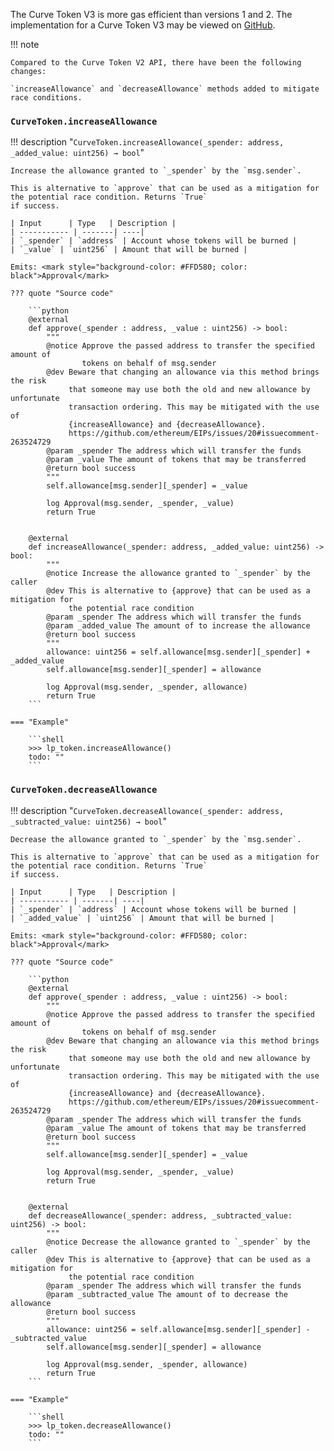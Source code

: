 The Curve Token V3 is more gas efficient than versions 1 and 2. The implementation for a Curve Token V3 may be viewed on 
[GitHub](https://github.com/curvefi/curve-contract/blob/master/contracts/tokens/CurveTokenV3.vy).

!!! note

    Compared to the Curve Token V2 API, there have been the following changes:

    `increaseAllowance` and `decreaseAllowance` methods added to mitigate race conditions.

### `CurveToken.increaseAllowance`

!!! description "`CurveToken.increaseAllowance(_spender: address, _added_value: uint256) → bool`"

    Increase the allowance granted to `_spender` by the `msg.sender`.

    This is alternative to `approve` that can be used as a mitigation for the potential race condition. Returns `True` 
    if success.

    | Input      | Type   | Description |
    | ----------- | -------| ----|
    | `_spender` | `address` | Account whose tokens will be burned |
    | `_value` | `uint256` | Amount that will be burned |

    Emits: <mark style="background-color: #FFD580; color: black">Approval</mark>

    ??? quote "Source code"

        ```python
        @external
        def approve(_spender : address, _value : uint256) -> bool:
            """
            @notice Approve the passed address to transfer the specified amount of
                    tokens on behalf of msg.sender
            @dev Beware that changing an allowance via this method brings the risk
                 that someone may use both the old and new allowance by unfortunate
                 transaction ordering. This may be mitigated with the use of
                 {increaseAllowance} and {decreaseAllowance}.
                 https://github.com/ethereum/EIPs/issues/20#issuecomment-263524729
            @param _spender The address which will transfer the funds
            @param _value The amount of tokens that may be transferred
            @return bool success
            """
            self.allowance[msg.sender][_spender] = _value
        
            log Approval(msg.sender, _spender, _value)
            return True
        
        
        @external
        def increaseAllowance(_spender: address, _added_value: uint256) -> bool:
            """
            @notice Increase the allowance granted to `_spender` by the caller
            @dev This is alternative to {approve} that can be used as a mitigation for
                 the potential race condition
            @param _spender The address which will transfer the funds
            @param _added_value The amount of to increase the allowance
            @return bool success
            """
            allowance: uint256 = self.allowance[msg.sender][_spender] + _added_value
            self.allowance[msg.sender][_spender] = allowance
        
            log Approval(msg.sender, _spender, allowance)
            return True
        ```
        
    === "Example"
    
        ```shell
        >>> lp_token.increaseAllowance()
        todo: ""
        ```

### `CurveToken.decreaseAllowance`

!!! description "`CurveToken.decreaseAllowance(_spender: address, _subtracted_value: uint256) → bool`"

    Decrease the allowance granted to `_spender` by the `msg.sender`.

    This is alternative to `approve` that can be used as a mitigation for the potential race condition. Returns `True` 
    if success.

    | Input      | Type   | Description |
    | ----------- | -------| ----|
    | `_spender` | `address` | Account whose tokens will be burned |
    | `_added_value` | `uint256` | Amount that will be burned |

    Emits: <mark style="background-color: #FFD580; color: black">Approval</mark>

    ??? quote "Source code"

        ```python
        @external
        def approve(_spender : address, _value : uint256) -> bool:
            """
            @notice Approve the passed address to transfer the specified amount of
                    tokens on behalf of msg.sender
            @dev Beware that changing an allowance via this method brings the risk
                 that someone may use both the old and new allowance by unfortunate
                 transaction ordering. This may be mitigated with the use of
                 {increaseAllowance} and {decreaseAllowance}.
                 https://github.com/ethereum/EIPs/issues/20#issuecomment-263524729
            @param _spender The address which will transfer the funds
            @param _value The amount of tokens that may be transferred
            @return bool success
            """
            self.allowance[msg.sender][_spender] = _value
        
            log Approval(msg.sender, _spender, _value)
            return True
        
        
        @external
        def decreaseAllowance(_spender: address, _subtracted_value: uint256) -> bool:
            """
            @notice Decrease the allowance granted to `_spender` by the caller
            @dev This is alternative to {approve} that can be used as a mitigation for
                 the potential race condition
            @param _spender The address which will transfer the funds
            @param _subtracted_value The amount of to decrease the allowance
            @return bool success
            """
            allowance: uint256 = self.allowance[msg.sender][_spender] - _subtracted_value
            self.allowance[msg.sender][_spender] = allowance
        
            log Approval(msg.sender, _spender, allowance)
            return True
        ```
        
    === "Example"
    
        ```shell
        >>> lp_token.decreaseAllowance()
        todo: ""
        ```